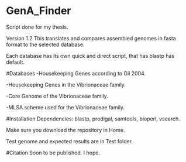 # GenA_Finder
Script done for my thesis.

Version 1.2
This translates and compares assembled genomes in fasta format to the selected database.

Each database has its own quick and direct script, that has blastp has default.


#Databases
  -Housekeeping Genes according to Gil 2004.
  
  -Housekeeping Genes in the Vibrionaceae family.
  
  -Core Genome of the Vibrionaceae family.
  
  -MLSA scheme used for the Vibrionaceae family.


#Installation
Dependencies: blastp, prodigal, samtools, bioperl, vsearch.

Make sure you download the repository in Home.

Test genome and expected results are in Test folder.


#Citation
Soon to be published. I hope.
